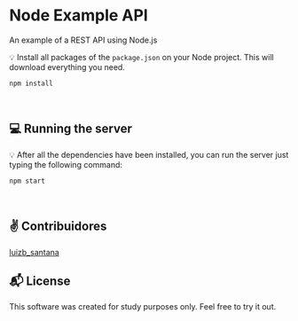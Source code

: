 # Node Example API
An example of a REST API using Node.js

:bulb: Install all packages of the `package.json` on your Node project. This will download everything you need.

```
npm install
```

<br>

## :computer: Running the server

:bulb: After all the dependencies have been installed, you can run the server just typing the following command:

```
npm start
```

<br>

## :v: Contribuidores

[luizb_santana](https://twitter.com/luizb_santana)

## :mailbox_with_mail: License

This software was created for study purposes only. Feel free to try it out.
